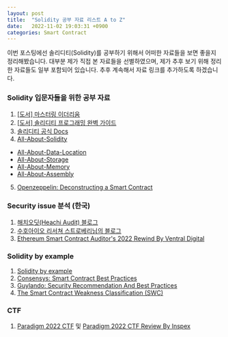 ```yaml
---
layout: post
title:  "Solidity 공부 자료 리스트 A to Z"
date:   2022-11-02 19:03:31 +0900
categories: Smart Contract
---
```


이번 포스팅에선 솔리디티(Solidity)를 공부하기 위해서 어떠한 자료들을 보면 좋을지 정리해봤습니다. 대부분 제가 직접 본 자료들을 선별하였으며, 제가 추후 보기 위해 정리한 자료들도 일부 포함되어 있습니다. 추후 계속해서 자료 링크를 추가하도록 하겠습니다.  

### Solidity 입문자들을 위한 공부 자료
1. [[도서] 마스터링 이더리움](http://www.yes24.com/Product/Goods/73165236)
2. [[도서] 솔리디티 프로그래밍 완벽 가이드](http://www.yes24.com/Product/Goods/111099912)
3. [솔리디티 공식 Docs](https://docs.soliditylang.org/en/v0.8.17/introduction-to-smart-contracts.html)
4. [All-About-Solidity](https://github.com/CJ42/All-About-Solidity)
  * [All-About-Data-Location](https://betterprogramming.pub/solidity-tutorial-all-about-data-locations-dabd33212471)
  * [All-About-Storage](https://betterprogramming.pub/all-about-solidity-data-locations-part-i-storage-e50604bfc1ad)
  * [All-About-Memory](https://betterprogramming.pub/solidity-tutorial-all-about-memory-1e1696d71ee4)
  * [All-About-Assembly](https://jeancvllr.medium.com/solidity-tutorial-all-about-assembly-5acdfefde05c)
5. [Openzeppelin: Deconstructing a Smart Contract](https://blog.openzeppelin.com/deconstructing-a-solidity-contract-part-i-introduction-832efd2d7737/)

### Security issue 분석 (한국)
1. [해치오딧(Heachi Audit) 블로그](https://blog.audit.haechi.io/)
2. [수호아이오 리서쳐 스트로베리님의 블로그](https://strawberry.report/)
3. [Ethereum Smart Contract Auditor's 2022 Rewind By Ventral Digital](https://ventral.digital/posts/2022/12/15/ethereum-smart-contract-auditors-2022-rewind)

### Solidity by example
1. [Solidity by example](https://solidity-by-example.org/)
2. [Consensys: Smart Contract Best Practices](https://consensys.github.io/smart-contract-best-practices)
3. [Guylando: Security Recommendation And Best Practices](https://github.com/guylando/KnowledgeLists/blob/master/EthereumSmartContracts.md)
4. [The Smart Contract Weakness Classification (SWC)](https://swcregistry.io/docs/SWC-100)

### CTF
1. [Paradigm 2022 CTF](https://github.com/paradigmxyz/paradigm-ctf-2022) 및 [Paradigm 2022 CTF Review By Inspex](https://inspexco.medium.com/paradigm-ctf-2022-writeup-2ce290cd9287)

